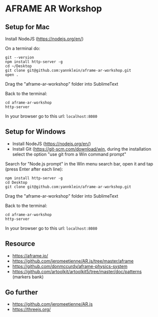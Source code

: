 # AFRAME AR Workshop

## Setup for Mac

Install NodeJS (https://nodejs.org/en/)

On a terminal do:
```
git --version
npm install http-server -g
cd ~/Desktop
git clone git@github.com:yannklein/aframe-ar-workshop.git
open .
```

Drag the "aframe-ar-workshop" folder into SublimeText

Back to the terminal:
```
cd aframe-ar-workshop
http-server
```

In your browser go to this url: `localhost:8080`

## Setup for Windows

- Install NodeJS (https://nodejs.org/en/)
- Install Git (https://git-scm.com/download/win, during the installation select the option "use git from a Win command prompt"

Search for "Node.js prompt" in the Win menu search bar, open it and tap (press Enter after each line):
```
npm install http-server -g
cd Desktop
git clone git@github.com:yannklein/aframe-ar-workshop.git
```

Drag the "aframe-ar-workshop" folder into SublimeText

Back to the terminal:
```
cd aframe-ar-workshop
http-server
```

In your browser go to this url: `localhost:8080`

## Resource
- https://aframe.io/
- https://github.com/jeromeetienne/AR.js/tree/master/aframe
- https://github.com/donmccurdy/aframe-physics-system
- https://github.com/artoolkit/artoolkit5/tree/master/doc/patterns (markers bank)

## Go further
- https://github.com/jeromeetienne/AR.js
- https://threejs.org/
